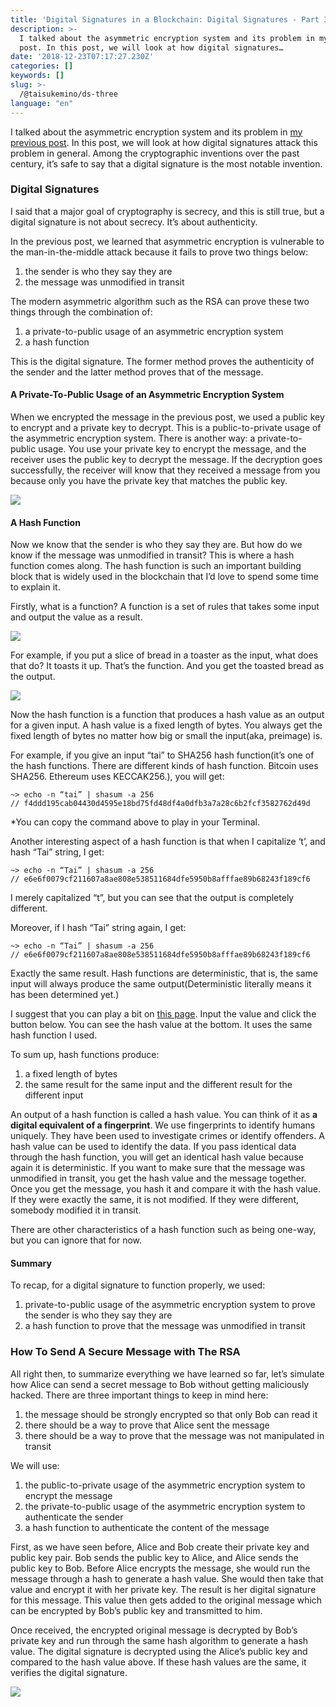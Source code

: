 ```yaml
---
title: 'Digital Signatures in a Blockchain: Digital Signatures - Part 3'
description: >-
  I talked about the asymmetric encryption system and its problem in my previous
  post. In this post, we will look at how digital signatures…
date: '2018-12-23T07:17:27.230Z'
categories: []
keywords: []
slug: >-
  /@taisukemino/ds-three
language: "en"
---
```


I talked about the asymmetric encryption system and its problem in [my previous post](https://medium.com/icovo/digital-signatures-in-a-blockchain-asymmetric-encryption-5171b19a9c53). In this post, we will look at how digital signatures attack this problem in general. Among the cryptographic inventions over the past century, it’s safe to say that a digital signature is the most notable invention.

### **Digital Signatures**

I said that a major goal of cryptography is secrecy, and this is still true, but a digital signature is not about secrecy. It’s about authenticity.

In the previous post, we learned that asymmetric encryption is vulnerable to the man-in-the-middle attack because it fails to prove two things below:

1.  the sender is who they say they are
2.  the message was unmodified in transit

The modern asymmetric algorithm such as the RSA can prove these two things through the combination of:

1.  a private-to-public usage of an asymmetric encryption system
2.  a hash function

This is the digital signature. The former method proves the authenticity of the sender and the latter method proves that of the message.

#### **A Private-To-Public Usage of an Asymmetric Encryption System**

When we encrypted the message in the previous post, we used a public key to encrypt and a private key to decrypt. This is a public-to-private usage of the asymmetric encryption system. There is another way: a private-to-public usage. You use your private key to encrypt the message, and the receiver uses the public key to decrypt the message. If the decryption goes successfully, the receiver will know that they received a message from you because only you have the private key that matches the public key.

![](https://cdn-images-1.medium.com/max/800/1*pGvCdaVE83Xvu5xY5usXWg.png)

#### **A Hash Function**

Now we know that the sender is who they say they are. But how do we know if the message was unmodified in transit? This is where a hash function comes along. The hash function is such an important building block that is widely used in the blockchain that I’d love to spend some time to explain it.

Firstly, what is a function? A function is a set of rules that takes some input and output the value as a result.

![](https://cdn-images-1.medium.com/max/800/1*3sQ3kwo56RBpQlaJWUg3NA.png)

For example, if you put a slice of bread in a toaster as the input, what does that do? It toasts it up. That’s the function. And you get the toasted bread as the output.

![](https://cdn-images-1.medium.com/max/800/1*UPwzJL9ESyNFqeaoxAuh4Q.png)

Now the hash function is a function that produces a hash value as an output for a given input. A hash value is a fixed length of bytes. You always get the fixed length of bytes no matter how big or small the input(aka, preimage) is.

For example, if you give an input “tai” to SHA256 hash function(it’s one of the hash functions. There are different kinds of hash function. Bitcoin uses SHA256. Ethereum uses KECCAK256.), you will get:

```
~> echo -n “tai” | shasum -a 256  
// f4ddd195cab04430d4595e18bd75fd48df4a0dfb3a7a28c6b2fcf3582762d49d
```

\*You can copy the command above to play in your Terminal.

Another interesting aspect of a hash function is that when I capitalize ‘t’, and hash “Tai” string, I get:

```
~> echo -n “Tai” | shasum -a 256  
// e6e6f0079cf211607a8ae808e538511684dfe5950b8afffae89b68243f189cf6
```

I merely capitalized “t”, but you can see that the output is completely different.

Moreover, if I hash “Tai” string again, I get:

```
~> echo -n “Tai” | shasum -a 256  
// e6e6f0079cf211607a8ae808e538511684dfe5950b8afffae89b68243f189cf6
```

Exactly the same result. Hash functions are deterministic, that is, the same input will always produce the same output(Deterministic literally means it has been determined yet.)

I suggest that you can play a bit on [this page](http://www.timestampgenerator.com/tools/sha256-generator/). Input the value and click the button below. You can see the hash value at the bottom. It uses the same hash function I used.

To sum up, hash functions produce:

1.  a fixed length of bytes
2.  the same result for the same input and the different result for the different input

An output of a hash function is called a hash value. You can think of it as **a digital equivalent of a fingerprint**. We use fingerprints to identify humans uniquely. They have been used to investigate crimes or identify offenders. A hash value can be used to identify the data. If you pass identical data through the hash function, you will get an identical hash value because again it is deterministic. If you want to make sure that the message was unmodified in transit, you get the hash value and the message together. Once you get the message, you hash it and compare it with the hash value. If they were exactly the same, it is not modified. If they were different, somebody modified it in transit.

There are other characteristics of a hash function such as being one-way, but you can ignore that for now.

#### **Summary**

To recap, for a digital signature to function properly, we used:

1.  private-to-public usage of the asymmetric encryption system to prove the sender is who they say they are
2.  a hash function to prove that the message was unmodified in transit

### How To Send A Secure Message with The RSA

All right then, to summarize everything we have learned so far, let’s simulate how Alice can send a secret message to Bob without getting maliciously hacked. There are three important things to keep in mind here:

1.  the message should be strongly encrypted so that only Bob can read it
2.  there should be a way to prove that Alice sent the message
3.  there should be a way to prove that the message was not manipulated in transit

We will use:

1.  the public-to-private usage of the asymmetric encryption system to encrypt the message
2.  the private-to-public usage of the asymmetric encryption system to authenticate the sender
3.  a hash function to authenticate the content of the message

First, as we have seen before, Alice and Bob create their private key and public key pair. Bob sends the public key to Alice, and Alice sends the public key to Bob. Before Alice encrypts the message, she would run the message through a hash to generate a hash value. She would then take that value and encrypt it with her private key. The result is her digital signature for this message. This value then gets added to the original message which can be encrypted by Bob’s public key and transmitted to him.

Once received, the encrypted original message is decrypted by Bob’s private key and run through the same hash algorithm to generate a hash value. The digital signature is decrypted using the Alice’s public key and compared to the hash value above. If these hash values are the same, it verifies the digital signature.

![](https://cdn-images-1.medium.com/max/800/1*pOYE8kriCm2e_Ux72CeLgg.png)
